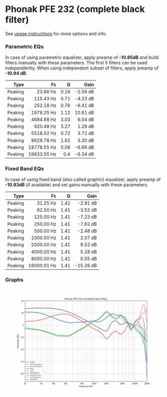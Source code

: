 # Phonak PFE 232 (complete black filter)
See [usage instructions](https://github.com/jaakkopasanen/AutoEq#usage) for more options and info.

### Parametric EQs
In case of using parametric equalizer, apply preamp of **-10.85dB** and build filters manually
with these parameters. The first 5 filters can be used independently.
When using independent subset of filters, apply preamp of **-10.94 dB**.

| Type    | Fc          |    Q | Gain     |
|--------:|------------:|-----:|---------:|
| Peaking | 23.66 Hz    | 0.16 | -2.56 dB |
| Peaking | 115.43 Hz   | 0.71 | -4.23 dB |
| Peaking | 252.18 Hz   | 0.76 | -6.41 dB |
| Peaking | 1978.25 Hz  | 1.12 | 10.81 dB |
| Peaking | 4684.68 Hz  | 3.03 | 6.04 dB  |
| Peaking | 920.48 Hz   | 3.27 | 1.26 dB  |
| Peaking | 5518.02 Hz  | 0.72 | 3.72 dB  |
| Peaking | 8629.78 Hz  | 1.62 | 3.30 dB  |
| Peaking | 18778.55 Hz | 0.08 | -6.66 dB |
| Peaking | 19833.55 Hz | 0.4  | -6.34 dB |

### Fixed Band EQs
In case of using fixed band (also called graphic) equalizer, apply preamp of **-10.83dB**
(if available) and set gains manually with these parameters.

| Type    | Fc          |    Q | Gain      |
|--------:|------------:|-----:|----------:|
| Peaking | 31.25 Hz    | 1.41 | -2.91 dB  |
| Peaking | 62.50 Hz    | 1.41 | -3.52 dB  |
| Peaking | 125.00 Hz   | 1.41 | -7.23 dB  |
| Peaking | 250.00 Hz   | 1.41 | -7.62 dB  |
| Peaking | 500.00 Hz   | 1.41 | -2.48 dB  |
| Peaking | 1000.00 Hz  | 1.41 | 2.07 dB   |
| Peaking | 2000.00 Hz  | 1.41 | 9.52 dB   |
| Peaking | 4000.00 Hz  | 1.41 | 5.28 dB   |
| Peaking | 8000.00 Hz  | 1.41 | 0.55 dB   |
| Peaking | 16000.01 Hz | 1.41 | -15.26 dB |

### Graphs
![](./Phonak%20PFE%20232%20(complete%20black%20filter).png)